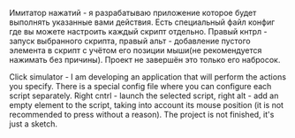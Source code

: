 Имитатор нажатий - я разрабатываю приложение которое будет выполнять указанные вами действия. Есть специальный файл конфиг где вы можете настроить каждый скрипт отдельно. Правый кнтрл - запуск выбранного скрипта, правый альт - добавление пустого элемента в скрипт с учётом его позиции мыши(не рекомендуется нажимать без причины). Проект не завершён это только его набросок.

Click simulator - I am developing an application that will perform the actions you specify. There is a special config file where you can configure each script separately. Right cntrl - launch the selected script, right alt - add an empty element to the script, taking into account its mouse position (it is not recommended to press without a reason). The project is not finished, it's just a sketch.

